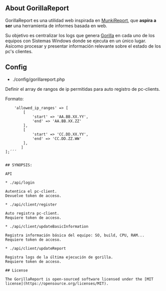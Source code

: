 ## About GorillaReport

GorillaReport  es una utilidad web inspirada en <a href="https://github.com/munkireport/munkireport-php">MunkiReport</a>, que <b>aspira a ser</b> una herramienta de informes basada en web.

Su objetivo es centralizar los logs que genera <a href="https://github.com/1dustindavis/gorilla">Gorilla</a> en cada uno de los equipos con Sistemas Windows donde se ejecuta en un único lugar. Asícomo procesar y presentar información relevante sobre el estado de los pc's clientes.

## Config

* ./config/gorillareport.php

Definir el array de rangos de ip permitidas para auto registro de pc-clients.

Formato:

```return [
    'allowed_ip_ranges' => [
        [
            'start' => 'AA.BB.XX.YY',
            'end' => 'AA.BB.XX.ZZ'
        ],
        [
            'start' => 'CC.DD.XX.YY',
            'end' => 'CC.DD.ZZ.WW'
        ],
       ]
];´´´


## SYNOPSIS: 

API

* ./api/login

Autentica el pc-client.
Devuelve token de acceso.

* ./api/client/register

Auto registra pc-client.
Requiere token de acceso.

* ./api/client/updateBasicInformation

Registra información básica del equipo: SO, build, CPU, RAM...
Requiere token de acceso.

* ./api/client/updateReport

Registra logs de la última ejecución de gorilla.
Requiere token de acceso.

## License

The GorillaReport is open-sourced software licensed under the [MIT license](https://opensource.org/licenses/MIT).

